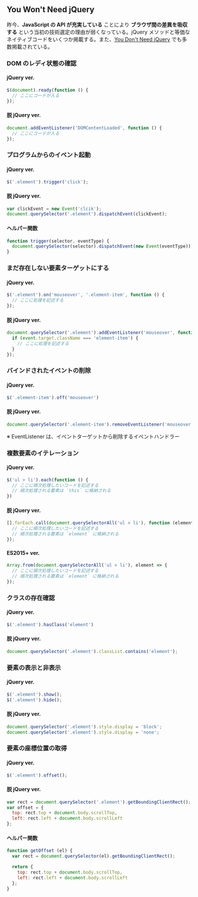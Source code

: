 ## You Won't Need jQuery

昨今、**JavaScript の API が充実している** ことにより **ブラウザ間の差異を吸収する** という当初の技術選定の理由が弱くなっている。jQuery メソッドと等価なネイティブコードをいくつか掲載する。また、[You Don't Need jQuery](https://github.com/nefe/You-Dont-Need-jQuery) でも多数掲載されている。

### DOM のレディ状態の確認

#### jQuery ver.

```javascript
$(document).ready(function () {
  // ここにコードが入る
});
```

#### 脱 jQuery ver.

```javascript
document.addEventListener('DOMContentLoaded', function () {
  // ここにコードが入る
});
```

### プログラムからのイベント起動

#### jQuery ver.

```javascript
$('.element').trigger('click');
```

#### 脱 jQuery ver.

```javascript
var clickEvent = new Event('clcik');
document.querySelector('.element').dispatchEvent(clickEvent);
```

#### ヘルパー関数

```javascript
function trigger(selector, eventType) {
  document.querySelector(selector).dispatchEvent(new Event(eventType));
}
```

### まだ存在しない要素ターゲットにする

#### jQuery ver.

```javascript
$('.element').on('mouseover', '.element-item', function () {
  // ここに処理を記述する
});
```

#### 脱 jQuery ver.

```javascript
document.querySelector('.element').addEventListener('mouseover', function (event) {
  if (event.target.className === 'element-item') {
    // ここに処理を記述する
  }
});
```

### バインドされたイベントの削除

#### jQuery ver.

```javascript
$('.element-item').off('mouseover')
```

#### 脱 jQuery ver.

```javascript
document.querySelector('.element-item').removeEventListener('mouseover', EventListener)
```
※ EventListener は、イベントターゲットから削除するイベントハンドラー

### 複数要素のイテレーション

#### jQuery ver.

```javascript
$('ul > li').each(function () {
  // ここに順次処理したいコードを記述する
  // 順次処理される要素は `this` に格納される
})
```

#### 脱 jQuery ver.

```javascript
[].forEach.call(document.querySelectorAll('ul > li'), function (element) {
  // ここに順次処理したいコードを記述する
  // 順次処理される要素は `element` に格納される
});
```

#### ES2015+ ver.

```javascript
Array.from(document.querySelectorAll('ul > li'), element => {
  // ここに順次処理したいコードを記述する
  // 順次処理される要素は `element` に格納される
});
```

### クラスの存在確認

#### jQuery ver.

```javascript
$('.element').hasClass('element')
```

#### 脱 jQuery ver.

```javascript
document.querySelector('.element').classList.contains('element');
```

### 要素の表示と非表示

#### jQuery ver.

```javascript
$('.element').show();
$('.element').hide();
```

#### 脱 jQuery ver.

```javascript
document.querySelector('.element').style.display = 'block';
document.querySelector('.element').style.display = 'none';
```

### 要素の座標位置の取得

#### jQuery ver.

```javascript
$('.element').offset();
```

#### 脱 jQuery ver.

```javascript
var rect = document.querySelector('.element').getBoundingClientRect();
var offset = {
  top: rect.top + document.body.scrollTop,
  left: rect.left + document.body.scrollLeft
};
```

#### ヘルパー関数

```javascript
function getOffset (el) {
  var rect = document.querySelector(el).getBoundingClientRect();

  return {
    top: rect.top + document.body.scrollTop,
    left: rect.left + document.body.scrollLeft
  };
}
```
